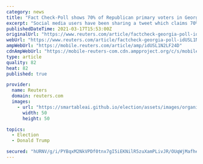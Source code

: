 ```yaml
---
category: news
title: "Fact Check-Poll shows 70% of Republican primary voters in Georgia would vote for Trump in 2024, not 70% of all voters"
excerpt: "Social media users have been sharing a tweet which claims 70% of voters in Georgia, United States, have said they would vote for former U.S. president Donald Trump in 2024 and 55.5% disapprove of the job President Joe Biden is currently doing. The figures ..."
publishedDateTime: 2021-03-17T15:53:00Z
originalUrl: "https://www.reuters.com/article/factcheck-georgia-poll-idUSL1N2LF24D"
webUrl: "https://www.reuters.com/article/factcheck-georgia-poll-idUSL1N2LF24D"
ampWebUrl: "https://mobile.reuters.com/article/amp/idUSL1N2LF24D"
cdnAmpWebUrl: "https://mobile-reuters-com.cdn.ampproject.org/c/s/mobile.reuters.com/article/amp/idUSL1N2LF24D"
type: article
quality: 82
heat: 82
published: true

provider:
  name: Reuters
  domain: reuters.com
  images:
    - url: "https://smartableai.github.io/election/assets/images/organizations/reuters.com-50x50.jpg"
      width: 50
      height: 50

topics:
  - Election
  - Donald Trump

secured: "hURNV/g/i/PYBqxM2NkVPDf0tnx7gI5iEKNilR5zuXamPLivJR/OUqWjMafheZU4BBv3fe/ihF6ADLJTR5CvbmHlp0xjpc75AZBRMW+kDJBmPquuIxr1ZvaBnMb7zc2QcFqwqbj9AWpwPk8L0X++aXneM5v2r8/st+Qa2SDOEeqEHWFmaHxPUY935AyRv3WmtQIw9faoouVun6+UUJPDHVLG6V/cyA3KrFaykewU4u7yMsYYvafkCq+8v0zDUTrzJDxKGkrzHoUSgL6KbNfLLrtBIBg0xaFI4xROcegYySAI7QFlmNtw9WzlzwDaGxQkHQibJADHIh+5w9CVNkpxZKeA6BcXX1v1Zbx0Cx0RqZM=;nU0kFQpgmKFQUbyF0p5CGQ=="
---
```



